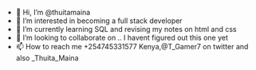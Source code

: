 - 👋 Hi, I’m @thuitamaina
- 👀 I’m interested in becoming a full stack developer
- 🌱 I’m currently learning SQL and revising my notes on html and css
- 💞️ I’m looking to collaborate on .. I havent figured out this one yet
- 📫 How to reach me +254745331577 Kenya,@T_Gamer7 on twitter and also _Thuita_Maina

